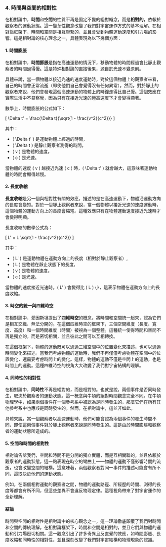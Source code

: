 ### 4. 時間與空間的相對性

在相對論中，**時間**和**空間**的性質不再是固定不變的絕對概念，而是**相對的**，依賴於觀察者的運動狀態。這一變革性觀念改變了我們對宇宙運作方式的基本理解。在相對論框架下，時間和空間是相互聯繫的，並且會受到物體運動速度和引力場的影響。這是相對論的核心理念之一，具體表現為以下幾個方面：

#### 1. 時間膨脹

在相對論中，**時間膨脹**是指在高速運動的情況下，移動物體的時間經過會比靜止觀察者的時間過得慢。這是特殊相對論的直接後果，源自於光速不變原則。

具體來說，當一個物體以接近光速的速度運動時，對於這個物體上的觀察者來看，自己的時間會正常流逝（即使他們自己會覺得沒有任何異常）。然而，對於靜止的觀察者來說，他們會發現這個高速運動的物體上的時鐘走得比自己慢。這個效應在實際生活中不易察覺，因為只有在接近光速的極高速度下才會變得顯著。

數學上，時間膨脹的公式如下：

\[
\Delta t' = \frac{\Delta t}{\sqrt{1 - \frac{v^2}{c^2}}}
\]

其中：
- \( \Delta t' \) 是運動物體上經過的時間，
- \( \Delta t \) 是靜止觀察者測得的時間，
- \( v \) 是物體的速度，
- \( c \) 是光速。

當物體的速度 \( v \) 越接近光速 \( c \) 時，\( \Delta t' \) 就會越大，這意味著運動物體的時間會顯得越慢。

#### 2. 長度收縮

**長度收縮**是另一個與相對性有關的效應，描述的是在高速運動下，物體沿運動方向的長度會變短。對於一個靜止觀察者來說，當一個物體以接近光速的速度運動時，這個物體的運動方向上的長度會縮短。這種效應只有在物體運動速度接近光速時才會變得明顯。

長度收縮的數學公式為：

\[
L' = L \sqrt{1 - \frac{v^2}{c^2}}
\]

其中：
- \( L' \) 是運動物體在運動方向上的長度（相對於靜止觀察者）,
- \( L \) 是物體在靜止狀態下的長度，
- \( v \) 是物體的速度，
- \( c \) 是光速。

當物體的速度接近光速時，\( L' \) 會變得比 \( L \) 小，這表示物體在運動方向上的長度收縮。

#### 3. 時空的統一與四維時空

在相對論中，愛因斯坦提出了**四維時空**的概念，將時間和空間統一起來，認為它們是相互交織、無法分開的。在這個四維時空的框架下，三個空間維度（長度、寬度、高度）和一個時間維度（時間）被視為一個整體。這種統一使得時間和空間不再是獨立的，而是密切相關，並且彼此之間可以互相轉換。

在這個框架下，物體的運動既可以通過三維空間中的位置變化來描述，也可以通過時間變化來描述。當我們考慮物體的運動時，我們不再僅僅考慮物體在空間中的位置變化，還需要考慮時間上的變化。這樣，物體的運動不僅是空間上的運動，也是時間上的運動。這種四維時空的視角大大改變了我們對宇宙結構的理解。

#### 4. 同時性的相對性

在相對論中，**同時性**不再是絕對的，而是相對的。也就是說，兩個事件是否同時發生，取決於觀察者的運動狀態。這一概念與牛頓的絕對時間觀念完全不同。在牛頓物理學中，如果兩個事件在一個參考系中被認為是同時發生的，那麼它們在所有其他參考系中也應該是同時發生的。然而，在相對論中，這並非如此。

具體來說，當一個觀察者以高速運動時，他們可能會認為兩個事件的發生時間不同，即使這兩個事件對於靜止觀察者來說是同時發生的。這是由於時間膨脹和觀察者的運動狀態所造成的。

#### 5. 空間和時間的相對性

相對論告訴我們，空間和時間不是分開的獨立實體，而是互相關聯的，並且依賴於觀察者的運動狀態。這一點表現在時空的彎曲上——物體的運動不僅影響時間的流逝，也會改變空間的結構。這意味著，兩個觀察者對同一事件的描述可能會有所不同，這取決於他們的運動狀態。

例如，在兩個相對運動的觀察者之間，物體的運動路徑、所經歷的時間、測得的長度等都會有所不同，但這些差異不會違反物理定律。這種視角帶來了對宇宙運作的全新理解。

#### 結論

時間與空間的相對性是相對論中的核心觀念之一，這一理論徹底顛覆了我們對時間和空間的傳統理解。在相對論框架下，時間和空間是相對的，並且它們與物體的運動和引力場密切相關。這一觀念引出了許多奇異且反直覺的效應，如時間膨脹、長度收縮和同時性的相對性，並且深刻改變了我們對宇宙結構和物理現象的認識。